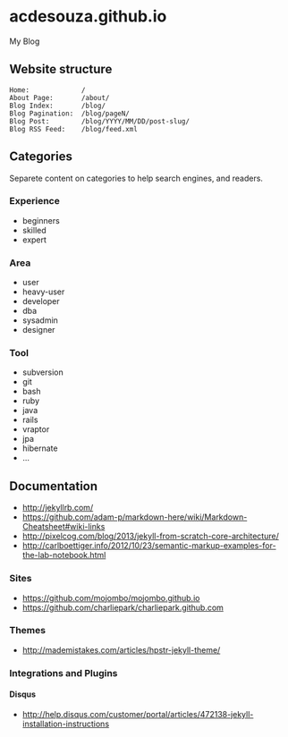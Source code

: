# acdesouza.github.io

My Blog

## Website structure

```
Home:             /
About Page:       /about/
Blog Index:       /blog/
Blog Pagination:  /blog/pageN/
Blog Post:        /blog/YYYY/MM/DD/post-slug/
Blog RSS Feed:    /blog/feed.xml
```

## Categories

Separete content on categories to help search engines, and readers.

### Experience
 * beginners
 * skilled
 * expert

### Area
 * user
 * heavy-user
 * developer
 * dba
 * sysadmin
 * designer

### Tool
 * subversion
 * git
 * bash
 * ruby
 * java
 * rails
 * vraptor
 * jpa
 * hibernate
 * ...

## Documentation
 * http://jekyllrb.com/
 * https://github.com/adam-p/markdown-here/wiki/Markdown-Cheatsheet#wiki-links
 * http://pixelcog.com/blog/2013/jekyll-from-scratch-core-architecture/
 * http://carlboettiger.info/2012/10/23/semantic-markup-examples-for-the-lab-notebook.html

### Sites
 * https://github.com/mojombo/mojombo.github.io
 * https://github.com/charliepark/charliepark.github.com

### Themes
 * http://mademistakes.com/articles/hpstr-jekyll-theme/

### Integrations and Plugins

#### Disqus
 * http://help.disqus.com/customer/portal/articles/472138-jekyll-installation-instructions

